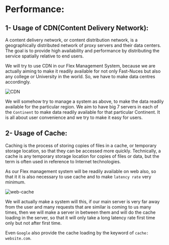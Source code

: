 # Performance:

## 1- Usage of CDN(Content Delivery Network):
A content delivery network, or content distribution network, is a geographically distributed network 
of proxy servers and their data centers. The goal is to provide high availability and performance by 
distributing the service spatially relative to end users.

We will try to use CDN in our Flex Management System, because we are actually aiming to make it readily available
for not only Fast-Nuces but also any college or University in the world. So, we have to make data centres accordingly.

![CDN](https://user-images.githubusercontent.com/105812482/206721659-b0e62516-2f6a-4d9e-aa14-4c4ab01e0244.png)

We will somehow try to manage a system as above, to make the data readily available for the particular region.
We aim to have big 7 servers in each of the `Continent` to make data readily available for that particular
Continent. It is all about user convenience and we try to make it easy for users.

## 2- Usage of Cache:
Caching is the process of storing copies of files in a cache, or temporary storage location, so that they can be accessed more quickly. 
Technically, a cache is any temporary storage location for copies of files or data, but the term is often used in reference to 
Internet technologies.

As our Flex management system will be readily available on web also, so that it it is also necessary to use cache and to make 
`latency rate` very minimum.

![web-cache](https://user-images.githubusercontent.com/105812482/206723284-4034f03d-54d9-455c-bdeb-42b60eddaedc.png)

We will actually make a system will this, if our main server is very far away from the user and many requests that 
are similar is coming to us many times, then we will make a server in between them and will do the cache loading in
the server, so that it will only take a long latency rate first time only but not after first time.

Even `Google` also provide the cache loading by the keyword of `cache: website.com`.
